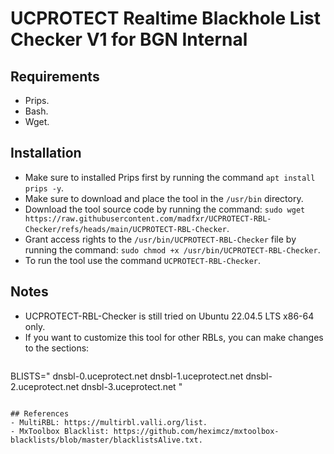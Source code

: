 # UCPROTECT Realtime Blackhole List Checker V1 for BGN Internal

## Requirements
- Prips.
- Bash.
- Wget.

## Installation
- Make sure to installed Prips first by running the command ``apt install prips -y``.
- Make sure to download and place the tool in the ``/usr/bin`` directory.
- Download the tool source code by running the command: ``sudo wget https://raw.githubusercontent.com/madfxr/UCPROTECT-RBL-Checker/refs/heads/main/UCPROTECT-RBL-Checker``.
- Grant access rights to the ``/usr/bin/UCPROTECT-RBL-Checker`` file by running the command: ``sudo chmod +x /usr/bin/UCPROTECT-RBL-Checker``.
- To run the tool use the command ``UCPROTECT-RBL-Checker``.

## Notes
- UCPROTECT-RBL-Checker is still tried on Ubuntu 22.04.5 LTS x86-64 only.
- If you want to customize this tool for other RBLs, you can make changes to the sections:
  ```
BLISTS="
dnsbl-0.uceprotect.net
dnsbl-1.uceprotect.net
dnsbl-2.uceprotect.net
dnsbl-3.uceprotect.net
"
  ```

## References
- MultiRBL: https://multirbl.valli.org/list.
- MxToolbox Blacklist: https://github.com/heximcz/mxtoolbox-blacklists/blob/master/blacklistsAlive.txt.
